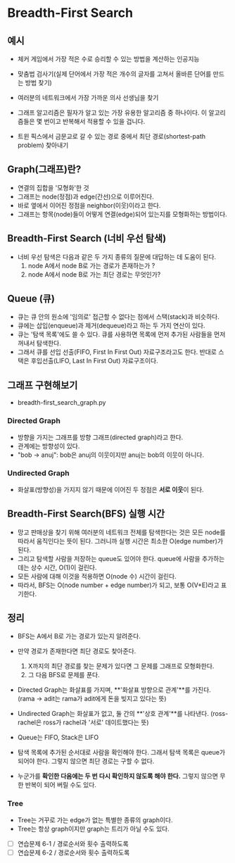 # Breadth-First Search

## 예시

- 체커 게임에서 가장 적은 수로 승리할 수 있는 방법을 계산하는 인공지능
- 맞춤법 검사기(실제 단어에서 가장 적은 개수의 글자를 고쳐서 올바른 단어를 만드는 방법 찾기)
- 여러분의 네트워크에서 가장 가까운 의사 선생님을 찾기

- 그래프 알고리즘은 필자가 알고 있는 가장 유용한 알고리즘 중 하나이다. 이 알고리즘들은 몇 번이고 반복해서 적용할 수 있을 겁니다.

- 트윈 픽스에서 금문교로 갈 수 있는 경로 중에서 최단 경로(shortest-path problem) 찾아내기

## Graph(그래프)란?

- 연결의 집합을 '모형화'한 것
- 그래프는 node(정점)과 edge(간선)으로 이루어진다.
- 바로 옆에서 이어진 정점을 neighbor(이웃)이라고 한다.
- 그래프는 항목(node)들이 어떻게 연결(edge)되어 있는지를 모형화하는 방법이다.

## Breadth-First Search (너비 우선 탐색)

- 너비 우선 탐색은 다음과 같은 두 가지 종류의 질문에 대답하는 데 도움이 된다.
  1. node A에서 node B로 가는 경로가 존재하는가 ?
  2. node A에서 node B로 가는 최단 경로는 무엇인가?

## Queue (큐)

- 큐는 큐 안의 원소에 '임의로' 접근할 수 없다는 점에서 스택(stack)과 비슷하다.
- 큐에는 삽입(enqueue)과 제거(dequeue)라고 하는 두 가지 연산이 있다.
- 큐는 '탐색 목록'에도 쓸 수 있다. 큐를 사용하면 목록에 먼저 추가된 사람들을 먼저 꺼내서 탐색한다.
- 그래서 큐를 선입 선출(FIFO, First In First Out) 자료구조라고도 한다. 반대로 스택은 후입선출(LIFO, Last In First Out) 자료구조이다.

## 그래프 구현해보기

- breadth-first_search_graph.py

### Directed Graph

- 방향을 가지는 그래프를 방향 그래프(directed graph)라고 한다.
- 관계에는 방향성이 있다.
- "bob -> anuj": bob은 anuj의 이웃이지만 anuj는 bob의 이웃이 아니다.

### Undirected Graph

- 화살표(방향성)을 가지지 않기 때문에 이어진 두 정점은 **서로 이웃**이 된다.

## Breadth-First Search(BFS) 실행 시간

- 망고 판매상을 찾기 위해 여러분의 네트워크 전체를 탐색한다는 것은 모든 node를 따라서 움직인다는 뜻이 된다. 그러니까 실행 시간은 최소한 O(edge number)가 된다.
- 그리고 탐색할 사람을 저장하는 queue도 있어야 한다. queue에 사람을 추가하는 데는 상수 시간, O(1)이 걸린다.
- 모든 사람에 대해 이것을 적용하면 O(node 수) 시간이 걸린다.
- 따라서, BFS는 O(node number + edge number)가 되고, 보통 O(V+E)라고 표기한다.

## 정리

- BFS는 A에서 B로 가는 경로가 있는지 알려준다.
- 만약 경로가 존재한다면 최단 경로도 찾아준다.

  1. X까지의 최단 경로를 찾는 문제가 있다면 그 문제를 그래프로 모형화한다.
  2. 그 다음 BFS로 문제를 푼다.

- Directed Graph는 화살표를 가지며, **'화살표 방향으로 관계'**를 가진다. (rama -> adit는 rama가 adit에게 돈을 빚지고 있다는 뜻)
- Undirected Graph는 화살표가 없고, 둘 간의 **'상호 관계'**를 나타낸다. (ross-rachel은 ross가 rachel과 '서로' 데이트했다는 뜻)
- Queue는 FIFO, Stack은 LIFO
- 탐색 목록에 추가된 순서대로 사람을 확인해야 한다. 그래서 탐색 목록은 queue가 되어야 한다. 그렇지 않으면 최단 경로는 구할 수 없다.
- 누군가를 **확인한 다음에는 두 번 다시 확인하지 않도록 해야 한다.** 그렇지 않으면 무한 반복이 되어 버릴 수도 있다.

### Tree

- Tree는 거꾸로 가는 edge가 없는 특별한 종류의 graph이다.
- Tree는 항상 graph이지만 graph는 트리가 아닐 수도 있다.

- [ ] 연습문제 6-1 / 경로순서와 횟수 출력하도록
- [ ] 연습문제 6-2 / 경로순서와 횟수 출력하도록
